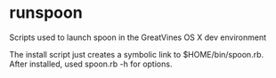 runspoon
========

Scripts used to launch spoon in the GreatVines OS X dev environment

The install script just creates a symbolic link to $HOME/bin/spoon.rb.  
After installed, used spoon.rb -h for options.
